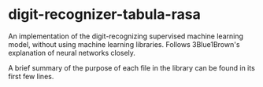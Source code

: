 # digit-recognizer-tabula-rasa
An implementation of the digit-recognizing supervised machine learning model, without using machine learning libraries. Follows 3Blue1Brown's explanation of neural networks closely.

A brief summary of the purpose of each file in the library can be found in its first few lines.
